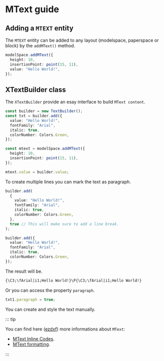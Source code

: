# MText guide

## Adding a `MTEXT` entity

The `MTEXT` entity can be added to any layout (modelspace, paperspace or block) by the `addMText()` method.

```ts
modelSpace.addMText({
  height: 10,
  insertionPoint: point(15, 11),
  value: "Hello World!",
});
```

## XTextBuilder class

The `XTextBuilder` provide an esay interface to build `MText content`.

```ts
const builder = new TextBuilder();
const txt = builder.add({
  value: "Hello World!",
  fontFamily: "Arial",
  italic: true,
  colorNumber: Colors.Green,
});

const mtext = modelSpace.addMText({
  height: 10,
  insertionPoint: point(15, 11),
});

mtext.value = builder.value;
```

To create multiple lines you can mark the text as paragraph.

```ts
builder.add(
  {
    value: "Hello World!",
    fontFamily: "Arial",
    italic: true,
    colorNumber: Colors.Green,
  },
  true // This will make sure to add a line break.
);

builder.add({
  value: "Hello World!",
  fontFamily: "Arial",
  italic: true,
  colorNumber: Colors.Green,
});
```

The result will be.

```txt
{\C3;\fArial|i1;Hello World!}\P{\C3;\fArial|i1;Hello World!}
```

Or you can access the property `paragraph`.

```ts
txt1.paragraph = true;
```

You can create and style the text manually.

::: tip

You can find here ([ezdxf](https://ezdxf.readthedocs.io/en/stable/tutorials/mtext.htm)) more informations about `MText`:

- [MText Inline Codes](https://ezdxf.readthedocs.io/en/stable/dxfentities/mtext.html#mtext-inline-codes).
- [MText formatting](https://ezdxf.readthedocs.io/en/stable/tutorials/mtext.html#mtext-formatting).

:::
